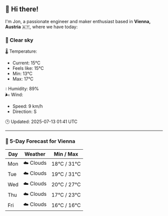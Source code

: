 ## 👋 Hi there!

I'm Jon, a passionate engineer and maker enthusiast based in **Vienna, Austria** 🇦🇹, where we have today:

### 🌙 Clear sky 

🌡️ Temperature: 
* Current: 15°C
* Feels like: 15°C
* Min: 13°C 
* Max: 17°C  

💧 Humidity: 89%  
🌬️ Wind: 
* Speed: 9 km/h 
* Direction: S  

🕒 Updated: 2025-07-13 01:41 UTC

---

### 📅 5-Day Forecast for Vienna

| Day | Weather | Min / Max |
|-----|---------|------------|
| Mon | ☁️ Clouds | 18°C / 31°C |
| Tue | ☁️ Clouds | 19°C / 31°C |
| Wed | ☁️ Clouds | 20°C / 27°C |
| Thu | ☁️ Clouds | 17°C / 23°C |
| Fri | ☁️ Clouds | 16°C / 16°C |
